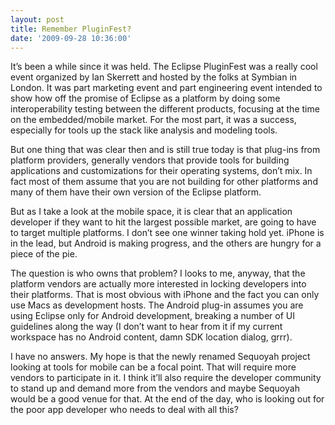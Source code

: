 ```yaml
---
layout: post
title: Remember PluginFest?
date: '2009-09-28 10:36:00'
---
```



It’s been a while since it was held. The Eclipse PluginFest was a really cool event organized by Ian Skerrett and hosted by the folks at Symbian in London. It was part marketing event and part engineering event intended to show how off the promise of Eclipse as a platform by doing some interoperability testing between the different products, focusing at the time on the embedded/mobile market. For the most part, it was a success, especially for tools up the stack like analysis and modeling tools.

But one thing that was clear then and is still true today is that plug-ins from platform providers, generally vendors that provide tools for building applications and customizations for their operating systems, don’t mix. In fact most of them assume that you are not building for other platforms and many of them have their own version of the Eclipse platform.

But as I take a look at the mobile space, it is clear that an application developer if they want to hit the largest possible market, are going to have to target multiple platforms. I don’t see one winner taking hold yet. iPhone is in the lead, but Android is making progress, and the others are hungry for a piece of the pie.

The question is who owns that problem? I looks to me, anyway, that the platform vendors are actually more interested in locking developers into their platforms. That is most obvious with iPhone and the fact you can only use Macs as development hosts. The Android plug-in assumes you are using Eclipse only for Android development, breaking a number of UI guidelines along the way (I don’t want to hear from it if my current workspace has no Android content, damn SDK location dialog, grrr).

I have no answers. My hope is that the newly renamed Sequoyah project looking at tools for mobile can be a focal point. That will require more vendors to participate in it. I think it’ll also require the developer community to stand up and demand more from the vendors and maybe Sequoyah would be a good venue for that. At the end of the day, who is looking out for the poor app developer who needs to deal with all this?


